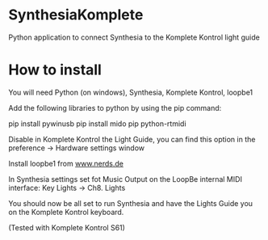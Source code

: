 # SynthesiaKomplete
Python application to connect Synthesia to the Komplete Kontrol light guide

# How to install
You will need Python (on windows), Synthesia, Komplete Kontrol, loopbe1

Add the following libraries to python by using the pip command:

pip install pywinusb
pip install mido
pip python-rtmidi

Disable in Komplete Kontrol the Light Guide, you can find this option in the preference -> Hardware settings window

Install loopbe1 from www.nerds.de

In Synthesia settings set fot Music Output on the LoopBe internal MIDI interface:
Key Lights -> Ch8. Lights

You should now be all set to run Synthesia and have the Lights Guide you on the Komplete Kontrol keyboard.

(Tested with Komplete Kontrol S61)
